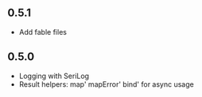 ## 0.5.1
* Add fable files

## 0.5.0
* Logging with SeriLog
* Result helpers: map' mapError' bind' for async usage
